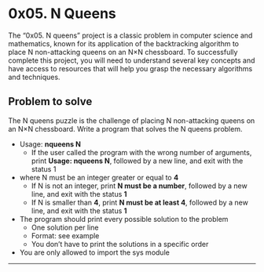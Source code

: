 # 0x05. N Queens

The “0x05. N queens” project is a classic problem in computer science and mathematics, known for its application of the backtracking algorithm to place N non-attacking queens on an N×N chessboard. To successfully complete this project, you will need to understand several key concepts and have access to resources that will help you grasp the necessary algorithms and techniques.

## Problem to solve

The N queens puzzle is the challenge of placing N non-attacking queens on an N×N chessboard. Write a program that solves the N queens problem.

- Usage: **nqueens N**
  - If the user called the program with the wrong number of arguments, print **Usage: nqueens N**, followed by a new line, and exit with the status 1
- where N must be an integer greater or equal to **4**
  - If N is not an integer, print **N must be a number**, followed by a new line, and exit with the status **1**
  - If N is smaller than **4**, print **N must be at least 4**, followed by a new line, and exit with the status **1**
- The program should print every possible solution to the problem
  - One solution per line
  - Format: see example
  - You don’t have to print the solutions in a specific order
- You are only allowed to import the sys module

---
